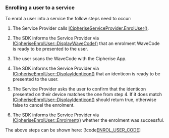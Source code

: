 ### <a name="EnrolUser"></a>Enrolling a user to a service
To enrol a user into a service the follow steps need to occur:

1. The Service Provider calls 
[ICipheriseServiceProvider.EnrolUser()](../api/Cipherise.ICipheriseServiceProvider.html#Cipherise_ICipheriseServiceProvider_EnrolUser_Cipherise_ICipheriseEnrolUser_).

2. The SDK informs the Service Provider via
[ICipheriseEnrolUser::DisplayWaveCode()](../api/Cipherise.ICipheriseEnrolUser.html#Cipherise_ICipheriseEnrolUser_DisplayWaveCode_System_String_)
that an enrolment WaveCode is ready to be presented to the user.

3. The user scans the WaveCode with the Cipherise App.

4. The SDK informs the Service Provider via
[ICipheriseEnrolUser::DisplayIdenticon()](../api/Cipherise.ICipheriseEnrolUser.html#Cipherise_ICipheriseEnrolUser_DisplayIdenticon_System_String_)
that an identicon is ready to be presented to the user.

5. The Service Provider asks the user to confirm that the identicon presented on their device matches the one from step 4. If it does match
[ICipheriseEnrolUser::DisplayIdenticon()](../api/Cipherise.ICipheriseEnrolUser.html#Cipherise_ICipheriseEnrolUser_DisplayIdenticon_System_String_)
should return true, otherwise false to cancel the enrolment.

6. The SDK informs the Service Provider via
[ICipheriseEnrolUser::Enrolment()](../api/Cipherise.ICipheriseEnrolUser.html#Cipherise_ICipheriseEnrolUser_Enrolment_System_Boolean_System_String_System_String_)
whether the enrolment was successful.

The above steps can be shown here:
[!code[ENROL_USER_CODE](enroluser.cs)]
